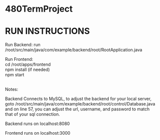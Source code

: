 # 480TermProject

# RUN INSTRUCTIONS

Run Backend:
run /root/src/main/java/com/example/backend/root/RootApplication.java

Run Frontend:<br>
cd /root/apps/frontend <br>
npm install (if needed) <br>
npm start

<br>
Notes:

Backend Connects to MySQL, to adjust the backend for your local server, goto /root/src/main/java/com/example/backend/root/control/Database.java and on line 57, you can adjust the url, username, and password to match that of your sql connection.

Backend runs on localhost:8080

Frontend runs on localhost:3000
